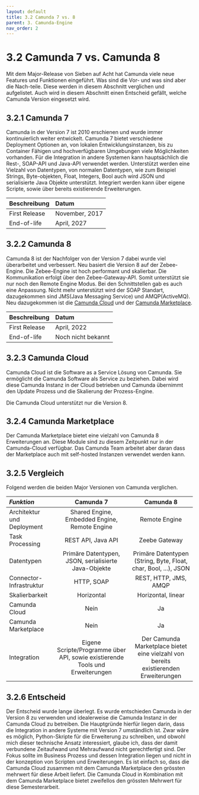 ```yaml
---
layout: default
title: 3.2 Camunda 7 vs. 8
parent: 3. Camunda-Engine
nav_order: 2
---
```


# 3.2 Camunda 7 vs. Camunda 8

Mit dem Major-Release von Sieben auf Acht hat Camunda viele neue Features und Funktionen eingeführt. Was sind die Vor- und was sind aber die Nach-teile. Diese werden in diesem Abschnitt verglichen und aufgelistet. Auch wird in diesem Abschnitt einen Entscheid gefällt, welche Camunda Version eingesetzt wird.

## 3.2.1 Camunda 7

Camunda in der Version 7 ist 2010 erschienen und wurde immer kontinuierlich weiter entwickelt. Camunda 7 bietet verschiedene Deployment Optionen an, von lokalen Entwicklungsinstanzen, bis zu Container Fähigen und hochverfügbaren Umgebungen viele Möglichkeiten vorhanden. Für die Integration in andere Systemen kann hauptsächlich die Rest-, SOAP-API und Java-API verwendet werden. Unterstützt werden eine Vielzahl von Datentypen, von normalen Datentypen, wie zum Beispiel Strings, Byte-objekten, Float, Integers, Bool auch wird JSON und serialisierte Java Objekte unterstützt. Integriert werden kann über eigene Scripte, sowie über bereits existierende Erweiterungen.

| Beschreibung  | Datum          |
| :------------ | :------------- |
| First Release | November, 2017 |
| End-of-life   | April, 2027    |

## 3.2.2 Camunda 8

Camunda 8 ist der Nachfolger von der Version 7 dabei wurde viel überarbeitet und verbessert. Neu basiert die Version 8 auf der Zebee-Engine. Die Zebee-Engine ist hoch performant und skalierbar. Die Kommunikation erfolgt über den Zebee-Gateway-API. Somit unterstützt sie nur noch den Remote Engine Modus. Bei den Schnittstellen gab es auch eine Anpassung. Nicht mehr unterstützt wird der SOAP Standart, dazugekommen sind JMS(Java Messaging Service) und AMQP(ActiveMQ). Neu dazugekommen ist die [Camunda Cloud](https://console.cloud.camunda.io) und der [Camunda Marketplace](https://marketplace.camunda.com).

| Beschreibung  | Datum              |
| :------------ | :----------------- |
| First Release | April, 2022        |
| End-of-life   | Noch nicht bekannt |

## 3.2.3 Camunda Cloud

Camunda Cloud ist die Software as a Service Lösung von Camunda. Sie ermöglicht die Camunda Software als Service zu beziehen. Dabei wird diese Camunda Instanz in der Cloud betrieben und Camunda übernimmt den Update Prozess und die Skalierung der Prozess-Engine.

Die Camunda Cloud unterstützt nur die Version 8.

## 3.2.4 Camunda Marketplace

Der Camunda Marketplace bietet eine vielzahl von Camunda 8 Erweiterungen an. Diese Module sind zu diesem Zeitpunkt nur in der Camunda-Cloud verfügbar. Das Camunda Team arbeitet aber daran dass der Marketplace auch mit self-hosted Instanzen verwendet werden kann.

## 3.2.5 Vergleich

Folgend werden die beiden Major Versionen von Camunda verglichen.

| **_Funktion_**             |                                 **Camunda 7**                                 |                                    **Camunda 8**                                     |
| :------------------------- | :---------------------------------------------------------------------------: | :----------------------------------------------------------------------------------: |
| Architektur und Deployment |                 Shared Engine, Embedded Engine, Remote Engine                 |                                    Remote Engine                                     |
| Task Processing            |                              REST API, Java API                               |                                    Zeebe Gateway                                     |
| Datentypen                 |             Primäre Datentypen, JSON, serialisierte Java-Objekte              |           Primäre Datentypen (String, Byte, Float, char, Bool, ...), JSON            |
| Connector-Infrastruktur    |                                  HTTP, SOAP                                   |                                REST, HTTP, JMS, AMQP                                 |
| Skalierbarkeit             |                                  Horizontal                                   |                                  Horizontal, linear                                  |
| Camunda Cloud              |                                     Nein                                      |                                          Ja                                          |
| Camunda Marketplace        |                                     Nein                                      |                                          Ja                                          |
| Integration                | Eigene Scripte/Programme über API, sowie existierende Tools und Erweiterungen | Der Camunda Marketplace bietet eine vielzahl von bereits existierenden Erweiterungen |

## 3.2.6 Entscheid

Der Entscheid wurde lange überlegt. Es wurde entschieden Camunda in der Version 8 zu verwenden und idealerweise die Camunda Instanz in der Camunda Cloud zu betreiben. Die Hauptgründe hierfür liegen darin, dass die Integration in andere Systeme mit Version 7 umständlich ist. Zwar wäre es möglich, Python-Skripte für die Erweiterung zu schreiben, und obwohl mich dieser technische Ansatz interessiert, glaube ich, dass der damit verbundene Zeitaufwand und Mehraufwand nicht gerechtfertigt sind. Der Fokus sollte im Business Prozess und dessen Integration liegen und nicht in der konzeption von Scripten und Erweiterungen. Es ist einfach so, dass die Camunda Cloud zusammen mit dem Camunda Marketplace den grössten mehrwert für diese Arbeit liefert. Die Camunda Cloud in Kombination mit dem Camunda Marketplace bietet zweifellos den grössten Mehrwert für diese Semesterarbeit.

